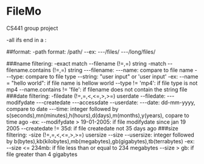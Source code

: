 # FileMo
CS441 group project

-all ifs end in a :

##format:
-path format: /path/
--ex:
---/files/
---/long/files/

###name filtering:
-exact match
--filename (!=,=) string
-match
--filename.contains (!=,=) string
---filename:
---name: compare to file name
---type: compare to file type
--string: "user input" or 'user input'
-ex:
--name = "hello world":			if file name is hellow world
--type != 'mp4':					if file type is not mp4
--name.contains != 'file':		if filename does not contain the string file
###date filtering:
-filedate (!=,=,<,<=,>,>=) userdate
--filedate:
---modifydate
---createdate
---accessdate
--userdate:
---date: dd-mm-yyyy, compare to date
---time: integer followed by s(seconds),mn(minutes),h(hours),d(days),m(months),y(years), copare to time ago
-ex:
--modifydate > 19-01-2005:		if file modifydate since jan 19 2005
--createdate != 35d:				if file createdate not 35 days ago
###size filtering:
-size (!=,=,<,<=,>,>=) usersize
--size
--usersize: integer followed by b(bytes),kb(kilobytes),mb(megabytes),gb(gigabytes),tb(terrabytes)
-ex:
--size <= 234mb:		if file less than or equal to 234 megabytes
--size > gb:			if file greater than 4 gigabytes
